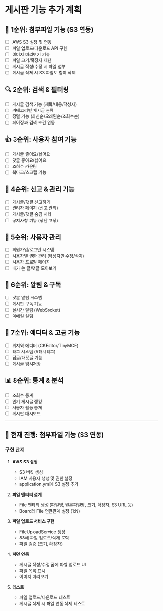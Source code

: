 # 게시판 기능 추가 계획

## 🎯 1순위: 첨부파일 기능 (S3 연동)
- [ ] AWS S3 설정 및 연동
- [ ] 파일 업로드/다운로드 API 구현
- [ ] 이미지 미리보기 기능
- [ ] 파일 크기/확장자 제한
- [ ] 게시글 작성/수정 시 파일 첨부
- [ ] 게시글 삭제 시 S3 파일도 함께 삭제

## 🔍 2순위: 검색 & 필터링
- [ ] 게시글 검색 기능 (제목/내용/작성자)
- [ ] 카테고리별 게시글 분류
- [ ] 정렬 기능 (최신순/오래된순/조회수순)
- [ ] 페이징과 검색 조건 연동

## 👍 3순위: 사용자 참여 기능
- [ ] 게시글 좋아요/싫어요
- [ ] 댓글 좋아요/싫어요
- [ ] 조회수 카운팅
- [ ] 북마크/스크랩 기능

## 🚨 4순위: 신고 & 관리 기능
- [ ] 게시글/댓글 신고하기
- [ ] 관리자 페이지 (신고 관리)
- [ ] 게시글/댓글 숨김 처리
- [ ] 공지사항 기능 (상단 고정)

## 👤 5순위: 사용자 관리
- [ ] 회원가입/로그인 시스템
- [ ] 사용자별 권한 관리 (작성자만 수정/삭제)
- [ ] 사용자 프로필 페이지
- [ ] 내가 쓴 글/댓글 모아보기

## 🔔 6순위: 알림 & 구독
- [ ] 댓글 알림 시스템
- [ ] 게시판 구독 기능
- [ ] 실시간 알림 (WebSocket)
- [ ] 이메일 알림

## 📝 7순위: 에디터 & 고급 기능
- [ ] 위지윅 에디터 (CKEditor/TinyMCE)
- [ ] 태그 시스템 (#해시태그)
- [ ] 답글/대댓글 기능
- [ ] 게시글 임시저장

## 📊 8순위: 통계 & 분석
- [ ] 조회수 통계
- [ ] 인기 게시글 랭킹
- [ ] 사용자 활동 통계
- [ ] 게시판 대시보드

---

## 🎯 현재 진행: 첨부파일 기능 (S3 연동)

### 구현 단계
1. **AWS S3 설정**
   - S3 버킷 생성
   - IAM 사용자 생성 및 권한 설정
   - application.yml에 S3 설정 추가

2. **파일 엔티티 설계**
   - File 엔티티 생성 (파일명, 원본파일명, 크기, 확장자, S3 URL 등)
   - Board와 File 연관관계 설정 (1:N)

3. **파일 업로드 서비스 구현**
   - FileUploadService 생성
   - S3에 파일 업로드/삭제 로직
   - 파일 검증 (크기, 확장자)

4. **화면 연동**
   - 게시글 작성/수정 폼에 파일 업로드 UI
   - 파일 목록 표시
   - 이미지 미리보기

5. **테스트**
   - 파일 업로드/다운로드 테스트
   - 게시글 삭제 시 파일 연동 삭제 테스트
